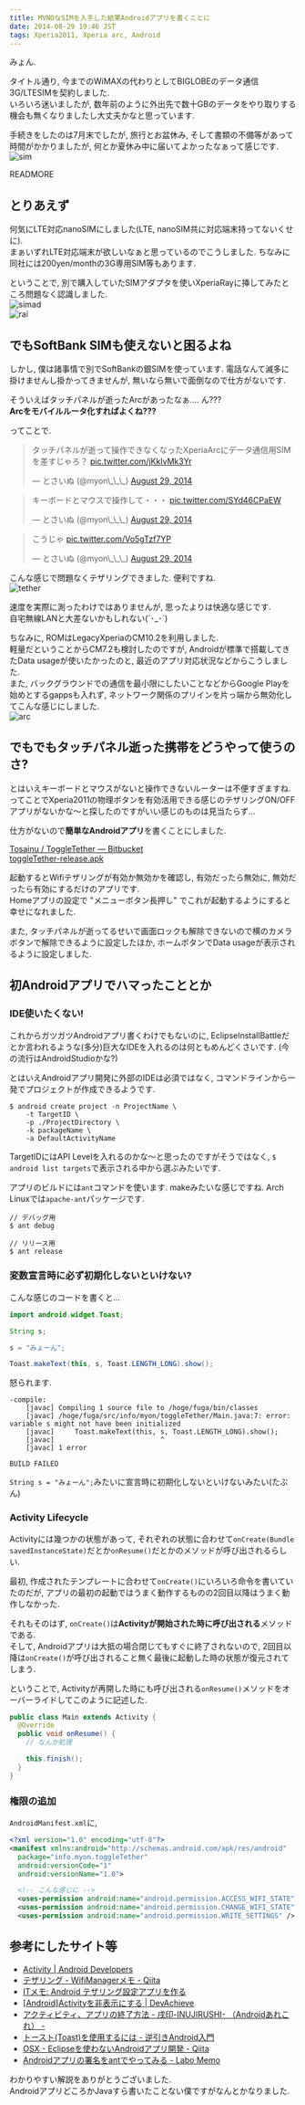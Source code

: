 ```yaml
---
title: MVNOなSIMを入手した結果Androidアプリを書くことに
date: 2014-08-29 19:46 JST
tags: Xperia2011, Xperia arc, Android
---
```


みょん.

タイトル通り, 今までのWiMAXの代わりとしてBIGLOBEのデータ通信3G/LTESIMを契約しました.  
いろいろ迷いましたが, 数年前のように外出先で数十GBのデータをやり取りする機会も無くなりましたし大丈夫かなと思っています.

手続きをしたのは7月末でしたが, 旅行とお盆休み, そして書類の不備等があって時間がかかりましたが, 何とか夏休み中に届いてよかったなぁって感じです.  
![sim](https://lh4.googleusercontent.com/-cF_mC9cKXnE/VABcwc4KbxI/AAAAAAAADfI/tq__3yiD6dE/s640/IMG_2487.JPG)

READMORE

## とりあえず

何気にLTE対応nanoSIMにしました(LTE, nanoSIM共に対応端末持ってないくせに).  
まぁいずれLTE対応端末が欲しいなぁと思っているのでこうしました. ちなみに同社には200yen/monthの3G専用SIM等もあります.

ということで, 別で購入していたSIMアダプタを使いXperiaRayに挿してみたところ問題なく認識しました.  
![simad](https://lh4.googleusercontent.com/-XowjomdU8ds/VABd48NMtYI/AAAAAAAADfU/lHqlmlguDAk/s640/IMG_2489.JPG)  
![rai](https://lh6.googleusercontent.com/-2sff1eGkM2o/VABeHLwtMVI/AAAAAAAADfk/s9p9tCi7ZIc/s640/IMG_2488.JPG)

## でもSoftBank SIMも使えないと困るよね

しかし, 僕は諸事情で別でSoftBankの銀SIMを使っています. 
電話なんて滅多に掛けませんし掛かってきませんが, 無いなら無いで面倒なので仕方がないです.

そういえばタッチパネルが逝ったArcがあったなぁ.... ん???  
**Arcをモバイルルータ化すればよくね???**

ってことで.

<blockquote class="twitter-tweet tw-align-center" data-partner="tweetdeck"><p>タッチパネルが逝って操作できなくなったXperiaArcにデータ通信用SIMを差すじゃろ？ <a href="http://t.co/jKkIvMk3Yr">pic.twitter.com/jKkIvMk3Yr</a></p>&mdash; とさいぬ (@myon\_\_\_) <a href="https://twitter.com/myon___/statuses/505217971577307137">August 29, 2014</a></blockquote>
<script async src="//platform.twitter.com/widgets.js" charset="utf-8"></script>

<blockquote class="twitter-tweet tw-align-center" data-partner="tweetdeck"><p>キーボードとマウスで操作して・・・ <a href="http://t.co/SYd46CPaEW">pic.twitter.com/SYd46CPaEW</a></p>&mdash; とさいぬ (@myon\_\_\_) <a href="https://twitter.com/myon___/statuses/505218103412670464">August 29, 2014</a></blockquote>
<script async src="//platform.twitter.com/widgets.js" charset="utf-8"></script>

<blockquote class="twitter-tweet tw-align-center" data-partner="tweetdeck"><p>こうじゃ <a href="http://t.co/Vo5gTzf7YP">pic.twitter.com/Vo5gTzf7YP</a></p>&mdash; とさいぬ (@myon\_\_\_) <a href="https://twitter.com/myon___/statuses/505218191119773697">August 29, 2014</a></blockquote>
<script async src="//platform.twitter.com/widgets.js" charset="utf-8"></script>

こんな感じで問題なくテザリングできました. 便利ですね.  
![tether](https://lh4.googleusercontent.com/-3BIocgWu-n0/VABfWRqCz-I/AAAAAAAADgU/9NElvZgB0BQ/s640/IMG_2506.JPG)

速度を実際に測ったわけではありませんが, 思ったよりは快適な感じです.  
自宅無線LANと大差ないかもしれない(´･\_･`)

ちなみに, ROMはLegacyXperiaのCM10.2を利用しました.  
軽量だということからCM7.2も検討したのですが, Androidが標準で搭載してきたData usageが使いたかったのと, 最近のアプリ対応状況などからこうしました.  
また, バックグラウンドでの通信を最小限にしたいことなどからGoogle Playを始めとするgappsも入れず, ネットワーク関係のプリインを片っ端から無効化してこんな感じにしました.  
![arc](https://lh5.googleusercontent.com/-7aVzSNHWZNk/VABfZwpBL4I/AAAAAAAADgg/5ulz7A4h1Do/s640/IMG_2520.JPG)

## でもでもタッチパネル逝った携帯をどうやって使うのさ?

とはいえキーボードとマウスがないと操作できないルーターは不便すぎますね.  
ってことでXperia2011の物理ボタンを有効活用できる感じのテザリングON/OFFアプリがないかな〜と探したのですがいい感じのものは見当たらず...

仕方がないので**簡単なAndroidアプリ**を書くことにしました.

[Tosainu / ToggleTether — Bitbucket](https://bitbucket.org/Tosainu/toggletether)  
[toggleTether-release.apk](http://tosainu.bitbucket.org/toggleTether-release.apk)

起動するとWifiテザリングが有効か無効かを確認し, 有効だったら無効に, 無効だったら有効にするだけのアプリです.  
Homeアプリの設定で "メニューボタン長押し" でこれが起動するようにすると幸せになれました.

また, タッチパネルが逝ってるせいで画面ロックも解除できないので横のカメラボタンで解除できるように設定したほか, ホームボタンでData usageが表示されるように設定しました.

## 初Androidアプリでハマったこととか

### IDE使いたくない!

これからガツガツAndroidアプリ書くわけでもないのに, EclipseInstallBattleだとか言われるような(多分)巨大なIDEを入れるのは何ともめんどくさいです. (今の流行はAndroidStudioかな?)

とはいえAndroidアプリ開発に外部のIDEは必須ではなく, コマンドラインから一発でプロジェクトが作成できるようです.

```
$ android create project -n ProjectName \
    -t TargetID \
    -p ./ProjectDirectory \
    -k packageName \
    -a DefaultActivityName
```

TargetIDにはAPI Levelを入れるのかな〜と思ったのですがそうではなく, `$ android list targets`で表示される中から選ぶみたいです.

アプリのビルドには`ant`コマンドを使います. makeみたいな感じですね. Arch Linuxでは`apache-ant`パッケージです.

```
// デバッグ用
$ ant debug

// リリース用
$ ant release
```

### 変数宣言時に必ず初期化しないといけない?

こんな感じのコードを書くと...

```java
import android.widget.Toast;

String s;

s = "みょーん";

Toast.makeText(this, s, Toast.LENGTH_LONG).show();
```

怒られます.

```
-compile:
    [javac] Compiling 1 source file to /hoge/fuga/bin/classes
    [javac] /hoge/fuga/src/info/myon/toggleTether/Main.java:7: error: variable s might not have been initialized
    [javac]     Toast.makeText(this, s, Toast.LENGTH_LONG).show();
    [javac]                          ^
    [javac] 1 error

BUILD FAILED
```

`String s = "みょーん";`みたいに宣言時に初期化しないといけないみたい(たぶん)

### Activity Lifecycle

Activityには幾つかの状態があって, それぞれの状態に合わせて`onCreate(Bundle savedInstanceState)`だとか`onResume()`だとかのメソッドが呼び出されるらしい.

最初, 作成されたテンプレートに合わせて`onCreate()`にいろいろ命令を書いていたのだが, アプリの最初の起動ではうまく動作するものの2回目以降はうまく動作しなかった.

それもそのはず, `onCreate()`は**Activityが開始された時に呼び出される**メソッドである.  
そして, Androidアプリは大抵の場合閉じてもすぐに終了されないので, 2回目以降は`onCreate()`が呼び出されること無く最後に起動した時の状態が復元されてしまう.

ということで, Activityが再開した時にも呼び出される`onResume()`メソッドをオーバーライドしてこのように記述した.

```java
public class Main extends Activity {
  @Override
  public void onResume() {
    // なんか処理

    this.finish();
  }
}
```

### 権限の追加

`AndroidManifest.xml`に,

```xml
<?xml version="1.0" encoding="utf-8"?>
<manifest xmlns:android="http://schemas.android.com/apk/res/android"
  package="info.myon.toggleTether"
  android:versionCode="1"
  android:versionName="1.0">

  <!-- こんな感じに -->
  <uses-permission android:name="android.permission.ACCESS_WIFI_STATE" />
  <uses-permission android:name="android.permission.CHANGE_WIFI_STATE" /> 
  <uses-permission android:name="android.permission.WRITE_SETTINGS" />
```

## 参考にしたサイト等

* [Activity | Android Developers](http://developer.android.com/reference/android/app/Activity.html)
* [テザリング - WifiManagerメモ - Qiita](http://qiita.com/ki_siro/items/a45c27ee3cb204487b85)
* [ITメモ: Android テザリング設定アプリを作る](http://yokoitm.blogspot.jp/2013/01/android_30.html)
* [\[Android\]Activityを非表示にする | DevAchieve](http://wada811.blogspot.com/2012/07/androidactivity.html)
* [アクティビティ、アプリの終了方法 - 戌印-INUJIRUSHI- （Androidあれこれ） -](http://inujirushi123.blog.fc2.com/blog-entry-29.html)
* [トースト(Toast)を使用するには - 逆引きAndroid入門](http://www.adakoda.com/android/000086.html)
* [OSX - Eclipseを使わないAndroidアプリ開発 - Qiita](http://qiita.com/haburibe/items/e7280a5dfff1594125a3)
* [Androidアプリの署名をantでやってみる - Labo Memo](http://alice345.hatenablog.com/entry/2013/09/20/142004)

わかりやすい解説をありがとうございました.  
AndroidアプリどころかJavaすら書いたことない僕ですがなんとかなりました.

